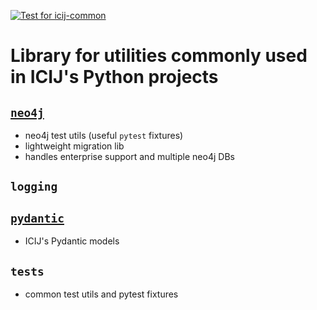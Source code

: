 [![Test for icij-common](https://github.com/ICIJ/icij-python/actions/workflows/tests-common.yml/badge.svg)](https://github.com/ICIJ/icij-python/actions/workflows/tests-common.yml)

# Library for utilities commonly used in ICIJ's Python projects

## [`neo4j`](https://neo4j.com/docs/api/python-driver/current/)

- neo4j test utils (useful `pytest` fixtures)
- lightweight migration lib
- handles enterprise support and multiple neo4j DBs

## `logging`

## [`pydantic`](https://github.com/pydantic/pydantic)

- ICIJ's Pydantic models

## `tests`

- common test utils and pytest fixtures
